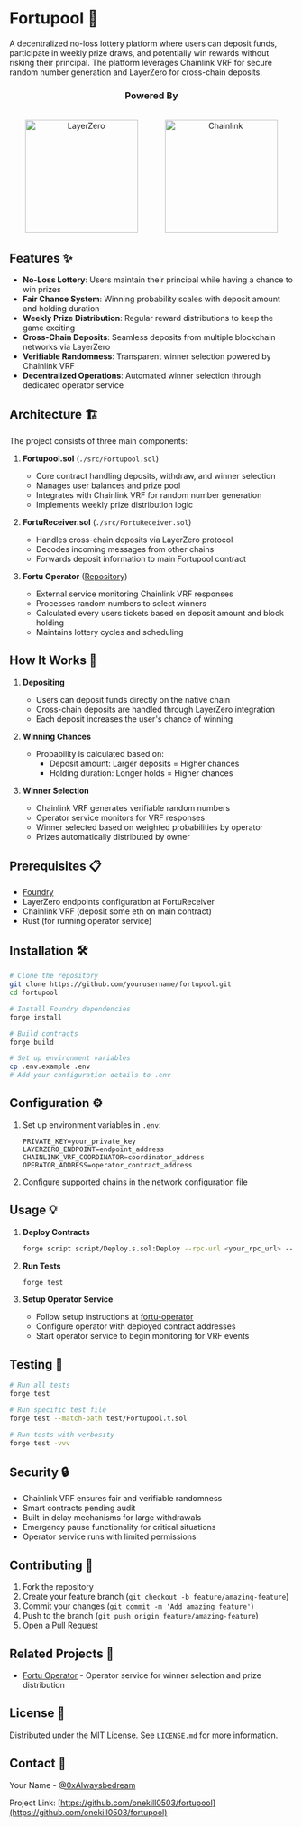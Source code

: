 # Fortupool 🎰

A decentralized no-loss lottery platform where users can deposit funds, participate in weekly prize draws, and potentially win rewards without risking their principal. The platform leverages Chainlink VRF for secure random number generation and LayerZero for cross-chain deposits.

<center>
<h3>Powered By</h3>
</br>
<div>
  <img src="https://docs.layerzero.network/img/LayerZero_Logo_Black.svg" width="200" alt="LayerZero">
  &nbsp;&nbsp;&nbsp;&nbsp;&nbsp;&nbsp;&nbsp;&nbsp;&nbsp;&nbsp;
  <img src="https://encrypted-tbn0.gstatic.com/images?q=tbn:ANd9GcRuD0jFOi1zVS2l21dEJQyALuaxEXIKUma45w&s" width="200" alt="Chainlink">
</div>
</center>

## Features ✨

- **No-Loss Lottery**: Users maintain their principal while having a chance to win prizes
- **Fair Chance System**: Winning probability scales with deposit amount and holding duration
- **Weekly Prize Distribution**: Regular reward distributions to keep the game exciting
- **Cross-Chain Deposits**: Seamless deposits from multiple blockchain networks via LayerZero
- **Verifiable Randomness**: Transparent winner selection powered by Chainlink VRF
- **Decentralized Operations**: Automated winner selection through dedicated operator service

## Architecture 🏗️

The project consists of three main components:

1. **Fortupool.sol** (`./src/Fortupool.sol`)
   - Core contract handling deposits, withdraw, and winner selection
   - Manages user balances and prize pool
   - Integrates with Chainlink VRF for random number generation
   - Implements weekly prize distribution logic

2. **FortuReceiver.sol** (`./src/FortuReceiver.sol`)
   - Handles cross-chain deposits via LayerZero protocol
   - Decodes incoming messages from other chains
   - Forwards deposit information to main Fortupool contract

3. **Fortu Operator** ([Repository](https://github.com/onekill0503/fortu-operator))
   - External service monitoring Chainlink VRF responses
   - Processes random numbers to select winners
   - Calculated every users tickets based on deposit amount and block holding
   - Maintains lottery cycles and scheduling

## How It Works 🔄

1. **Depositing**
   - Users can deposit funds directly on the native chain
   - Cross-chain deposits are handled through LayerZero integration
   - Each deposit increases the user's chance of winning

2. **Winning Chances**
   - Probability is calculated based on:
     - Deposit amount: Larger deposits = Higher chances
     - Holding duration: Longer holds = Higher chances

3. **Winner Selection**
   - Chainlink VRF generates verifiable random numbers
   - Operator service monitors for VRF responses
   - Winner selected based on weighted probabilities by operator
   - Prizes automatically distributed by owner

## Prerequisites 📋

- [Foundry](https://github.com/foundry-rs/foundry)
- LayerZero endpoints configuration at FortuReceiver
- Chainlink VRF (deposit some eth on main contract)
- Rust (for running operator service)

## Installation 🛠️

```bash
# Clone the repository
git clone https://github.com/yourusername/fortupool.git
cd fortupool

# Install Foundry dependencies
forge install

# Build contracts
forge build

# Set up environment variables
cp .env.example .env
# Add your configuration details to .env
```

## Configuration ⚙️

1. Set up environment variables in `.env`:
   ```
   PRIVATE_KEY=your_private_key
   LAYERZERO_ENDPOINT=endpoint_address
   CHAINLINK_VRF_COORDINATOR=coordinator_address
   OPERATOR_ADDRESS=operator_contract_address
   ```

2. Configure supported chains in the network configuration file

## Usage 💡

1. **Deploy Contracts**
   ```bash
   forge script script/Deploy.s.sol:Deploy --rpc-url <your_rpc_url> --broadcast
   ```

2. **Run Tests**
   ```bash
   forge test
   ```

3. **Setup Operator Service**
   - Follow setup instructions at [fortu-operator](https://github.com/onekill0503/fortu-operator)
   - Configure operator with deployed contract addresses
   - Start operator service to begin monitoring for VRF events

## Testing 🧪

```bash
# Run all tests
forge test

# Run specific test file
forge test --match-path test/Fortupool.t.sol

# Run tests with verbosity
forge test -vvv
```

## Security 🔒

- Chainlink VRF ensures fair and verifiable randomness
- Smart contracts pending audit
- Built-in delay mechanisms for large withdrawals
- Emergency pause functionality for critical situations
- Operator service runs with limited permissions

## Contributing 🤝

1. Fork the repository
2. Create your feature branch (`git checkout -b feature/amazing-feature`)
3. Commit your changes (`git commit -m 'Add amazing feature'`)
4. Push to the branch (`git push origin feature/amazing-feature`)
5. Open a Pull Request

## Related Projects 🔗

- [Fortu Operator](https://github.com/onekill0503/fortu-operator) - Operator service for winner selection and prize distribution

## License 📄

Distributed under the MIT License. See `LICENSE.md` for more information.

## Contact 📧

Your Name - [@0xAlwaysbedream](https://twitter.com/0xAlwaysbedream)

Project Link: [https://github.com/onekill0503/fortupool](https://github.com/onekill0503/fortupool)
